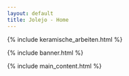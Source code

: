 ```yaml
---
layout: default
title: Jolejo - Home
---
```


{% include keramische_arbeiten.html %}

{% include banner.html %}

{% include main_content.html %}
